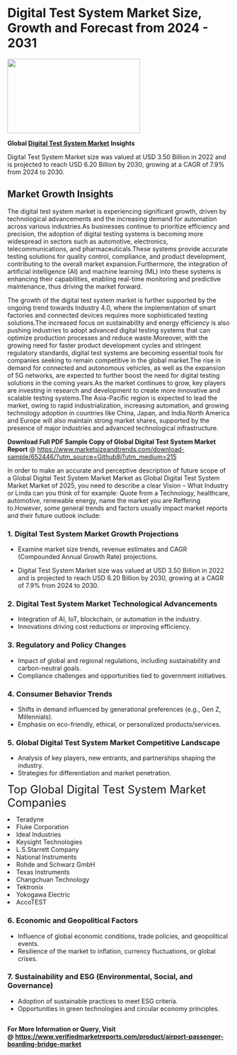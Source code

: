 <H1>Digital Test System Market Size, Growth and Forecast from 2024 - 2031</H1><img class="aligncenter size-medium wp-image-584254" src="https://thirdeyenews.in/wp-content/uploads/2024/09/Global-Market-Research-300x168.jpeg" alt="" width="300" height="168" /><p><strong>Global&nbsp;<a href="https://www.marketsizeandtrends.com/download-sample/652446/?utm_source=Github8j?utm_medium=215">Digital Test System Market</a> Insights</strong></p><p>Digital Test System Market size was valued at USD 3.50 Billion in 2022 and is projected to reach USD 6.20 Billion by 2030, growing at a CAGR of 7.9% from 2024 to 2030.</p><p><h2>Market Growth Insights</h2> <p>The digital test system market is experiencing significant growth, driven by technological advancements and the increasing demand for automation across various industries.As businesses continue to prioritize efficiency and precision, the adoption of digital testing systems is becoming more widespread in sectors such as automotive, electronics, telecommunications, and pharmaceuticals.These systems provide accurate testing solutions for quality control, compliance, and product development, contributing to the overall market expansion.Furthermore, the integration of artificial intelligence (AI) and machine learning (ML) into these systems is enhancing their capabilities, enabling real-time monitoring and predictive maintenance, thus driving the market forward.</p> <p>The growth of the digital test system market is further supported by the ongoing trend towards Industry 4.0, where the implementation of smart factories and connected devices requires more sophisticated testing solutions.The increased focus on sustainability and energy efficiency is also pushing industries to adopt advanced digital testing systems that can optimize production processes and reduce waste.Moreover, with the growing need for faster product development cycles and stringent regulatory standards, digital test systems are becoming essential tools for companies seeking to remain competitive in the global market.The rise in demand for connected and autonomous vehicles, as well as the expansion of 5G networks, are expected to further boost the need for digital testing solutions in the coming years.As the market continues to grow, key players are investing in research and development to create more innovative and scalable testing systems.The Asia-Pacific region is expected to lead the market, owing to rapid industrialization, increasing automation, and growing technology adoption in countries like China, Japan, and India.North America and Europe will also maintain strong market shares, supported by the presence of major industries and advanced technological infrastructure.</p> <p><span class=""><strong>Download Full PDF Sample Copy of Global Digital Test System Market Report</strong> @ <a href="https://www.marketsizeandtrends.com/download-sample/652446/?utm_source=Github8j?utm_medium=215" target="_blank">https://www.marketsizeandtrends.com/download-sample/652446/?utm_source=Github8j?utm_medium=215</a></span></p><p>In order to make an accurate and perceptive description of future scope of a Global&nbsp;Digital Test System Market Market as Global&nbsp;Digital Test System Market Market of 2025, you need to describe a clear Vision &ndash; What Industry or Linda can you think of for example: Quote from a Technology, healthcare, automotive, renewable energy, name the market you are Reffering to.However, some general trends and factors usually impact market reports and their future outlook include:</p><h3>1.&nbsp;<strong>Digital Test System Market Growth Projections</strong></h3><ul><li>Examine market size trends, revenue estimates and CAGR (Compounded Annual Growth Rate) projections.</li><li><p>Digital Test System Market size was valued at USD 3.50 Billion in 2022 and is projected to reach USD 6.20 Billion by 2030, growing at a CAGR of 7.9% from 2024 to 2030.</p></li></ul><h3>2.&nbsp;<strong>Digital Test System Market Technological Advancements</strong></h3><ul><li>Integration of AI, IoT, blockchain, or automation in the industry.</li><li>Innovations driving cost reductions or improving efficiency.</li></ul><h3>3.&nbsp;<strong>Regulatory and Policy Changes</strong></h3><ul><li>Impact of global and regional regulations, including sustainability and carbon-neutral goals.</li><li>Compliance challenges and opportunities tied to government initiatives.</li></ul><h3>4.&nbsp;<strong>Consumer Behavior Trends</strong></h3><ul><li>Shifts in demand influenced by generational preferences (e.g., Gen Z, Millennials).</li><li>Emphasis on eco-friendly, ethical, or personalized products/services.</li></ul><h3>5.&nbsp;<strong>Global Digital Test System Market Competitive Landscape</strong></h3><ul><li>Analysis of key players, new entrants, and partnerships shaping the industry.</li><li>Strategies for differentiation and market penetration.</li></ul><p data-pm-slice="1 1 []"><span style="color: inherit; font-family: inherit; font-size: 25px;">Top Global Digital Test System Market Companies</span></p><div class="" data-test-id=""><p><li>Teradyne</li><li> Fluke Corporation</li><li> Ideal Industries</li><li> Keysight Technologies</li><li> L.S.Starrett Company</li><li> National Instruments</li><li> Rohde and Schwarz GmbH</li><li> Texas Instruments</li><li> Changchuan Technology</li><li> Tektronix</li><li> Yokogawa Electric</li><li> AccoTEST</li></p></div><h3>6.&nbsp;<strong>Economic and Geopolitical Factors</strong></h3><ul><li>Influence of global economic conditions, trade policies, and geopolitical events.</li><li>Resilience of the market to inflation, currency fluctuations, or global crises.</li></ul><h3>7.&nbsp;<strong>Sustainability and ESG (Environmental, Social, and Governance)</strong></h3><ul><li>Adoption of sustainable practices to meet ESG criteria.</li><li>Opportunities in green technologies and circular economy principles.</li></ul><h2><strong style="font-size: 14px;">For More Information or Query, Visit @&nbsp;</strong><a style="background-color: #ffffff; font-size: 14px;" href="https://www.marketsizeandtrends.com/report/digital-test-system-market/" target="_blank">https://www.verifiedmarketreports.com/product/airport-passenger-boarding-bridge-market</a></h2>